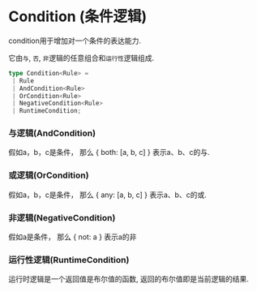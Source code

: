 # Condition (条件逻辑)

condition用于增加对一个条件的表达能力.

它由`与`, `否`, `非`逻辑的任意组合和`运行性`逻辑组成.

```typescript
type Condition<Rule> =
 | Rule
 | AndCondition<Rule>
 | OrCondition<Rule> 
 | NegativeCondition<Rule> 
 | RuntimeCondition;
```

### 与逻辑(AndCondition)

假如a，b，c是条件， 那么 { both: [a, b, c] } 表示a、b、c的与.

### 或逻辑(OrCondition)

假如a，b，c是条件， 那么 { any: [a, b, c] } 表示a、b、c的或.

### 非逻辑(NegativeCondition)

假如a是条件， 那么 { not: a } 表示a的非

### 运行性逻辑(RuntimeCondition)

运行时逻辑是一个返回值是布尔值的函数, 返回的布尔值即是当前逻辑的结果.
